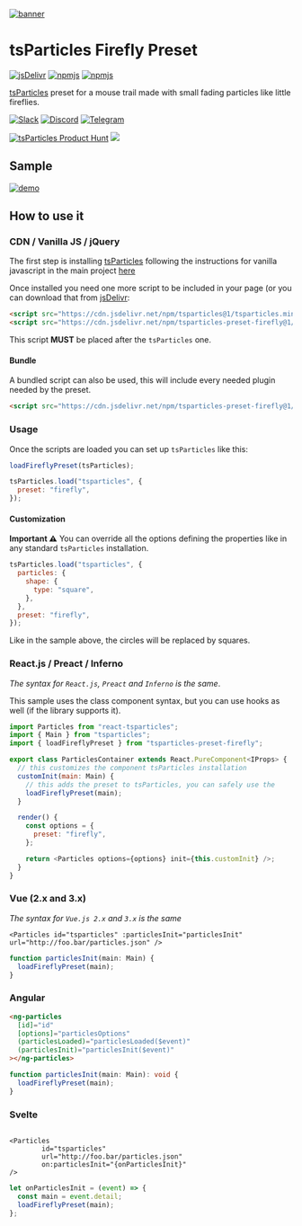 [![banner](https://particles.js.org/images/banner3.png)](https://particles.js.org)

# tsParticles Firefly Preset

[![jsDelivr](https://data.jsdelivr.com/v1/package/npm/tsparticles-preset-firefly/badge)](https://www.jsdelivr.com/package/npm/tsparticles-preset-firefly) [![npmjs](https://badge.fury.io/js/tsparticles-preset-firefly.svg)](https://www.npmjs.com/package/tsparticles-preset-firefly) [![npmjs](https://img.shields.io/npm/dt/tsparticles-preset-firefly)](https://www.npmjs.com/package/tsparticles-preset-firefly)

[tsParticles](https://github.com/matteobruni/tsparticles) preset for a mouse trail made with small fading particles like
little fireflies.

[![Slack](https://particles.js.org/images/slack.png)](https://join.slack.com/t/tsparticles/shared_invite/enQtOTcxNTQxNjQ4NzkxLWE2MTZhZWExMWRmOWI5MTMxNjczOGE1Yjk0MjViYjdkYTUzODM3OTc5MGQ5MjFlODc4MzE0N2Q1OWQxZDc1YzI) [![Discord](https://particles.js.org/images/discord.png)](https://discord.gg/hACwv45Hme) [![Telegram](https://particles.js.org/images/telegram.png)](https://t.me/tsparticles)

[![tsParticles Product Hunt](https://api.producthunt.com/widgets/embed-image/v1/featured.svg?post_id=186113&theme=light)](https://www.producthunt.com/posts/tsparticles?utm_source=badge-featured&utm_medium=badge&utm_souce=badge-tsparticles") <a href="https://www.buymeacoffee.com/matteobruni"><img src="https://img.buymeacoffee.com/button-api/?text=Buy me a beer&emoji=🍺&slug=matteobruni&button_colour=5F7FFF&font_colour=ffffff&font_family=Arial&outline_colour=000000&coffee_colour=FFDD00"></a>

## Sample

[![demo](https://raw.githubusercontent.com/matteobruni/tsparticles/main/presets/firefly/images/sample.png)](https://particles.js.org/samples/presets/firefly)

## How to use it

### CDN / Vanilla JS / jQuery

The first step is installing [tsParticles](https://github.com/matteobruni/tsparticles) following the instructions for
vanilla javascript in the main project [here](https://github.com/matteobruni/tsparticles)

Once installed you need one more script to be included in your page (or you can download that
from [jsDelivr](https://www.jsdelivr.com/package/npm/tsparticles-preset-firefly):

```html
<script src="https://cdn.jsdelivr.net/npm/tsparticles@1/tsparticles.min.js"></script>
<script src="https://cdn.jsdelivr.net/npm/tsparticles-preset-firefly@1/tsparticles.preset.firefly.min.js"></script>
```

This script **MUST** be placed after the `tsParticles` one.

#### Bundle

A bundled script can also be used, this will include every needed plugin needed by the preset.

```html
<script src="https://cdn.jsdelivr.net/npm/tsparticles-preset-firefly@1/tsparticles.preset.firefly.bundle.min.js"></script>
```

### Usage

Once the scripts are loaded you can set up `tsParticles` like this:

```javascript
loadFireflyPreset(tsParticles);

tsParticles.load("tsparticles", {
  preset: "firefly",
});
```

#### Customization

**Important ⚠️**
You can override all the options defining the properties like in any standard `tsParticles` installation.

```javascript
tsParticles.load("tsparticles", {
  particles: {
    shape: {
      type: "square",
    },
  },
  preset: "firefly",
});
```

Like in the sample above, the circles will be replaced by squares.

### React.js / Preact / Inferno

_The syntax for `React.js`, `Preact` and `Inferno` is the same_.

This sample uses the class component syntax, but you can use hooks as well (if the library supports it).

```javascript
import Particles from "react-tsparticles";
import { Main } from "tsparticles";
import { loadFireflyPreset } from "tsparticles-preset-firefly";

export class ParticlesContainer extends React.PureComponent<IProps> {
  // this customizes the component tsParticles installation
  customInit(main: Main) {
    // this adds the preset to tsParticles, you can safely use the
    loadFireflyPreset(main);
  }

  render() {
    const options = {
      preset: "firefly",
    };

    return <Particles options={options} init={this.customInit} />;
  }
}
```

### Vue (2.x and 3.x)

_The syntax for `Vue.js 2.x` and `3.x` is the same_

```vue
<Particles id="tsparticles" :particlesInit="particlesInit" url="http://foo.bar/particles.json" />
```

```js
function particlesInit(main: Main) {
  loadFireflyPreset(main);
}
```

### Angular

```html
<ng-particles
  [id]="id"
  [options]="particlesOptions"
  (particlesLoaded)="particlesLoaded($event)"
  (particlesInit)="particlesInit($event)"
></ng-particles>
```

```ts
function particlesInit(main: Main): void {
  loadFireflyPreset(main);
}
```

### Svelte

```sveltehtml

<Particles
        id="tsparticles"
        url="http://foo.bar/particles.json"
        on:particlesInit="{onParticlesInit}"
/>
```

```js
let onParticlesInit = (event) => {
  const main = event.detail;
  loadFireflyPreset(main);
};
```
